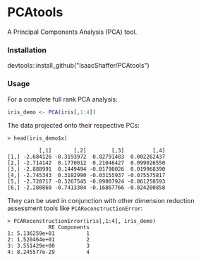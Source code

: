 # PCAtools

A Principal Components Analysis (PCA) tool.

### Installation

devtools::install_github("IsaacShaffer/PCAtools")

### Usage

For a complete full rank PCA analysis:

```r
iris_demo <- PCA(iris[,1:4])
```

The data projected onto their respective PCs:

```
> head(iris_demo$x)

          [,1]       [,2]        [,3]         [,4]
[1,] -2.684126 -0.3193972  0.02791483  0.002262437
[2,] -2.714142  0.1770012  0.21046427  0.099026550
[3,] -2.888991  0.1449494 -0.01790026  0.019968390
[4,] -2.745343  0.3182990 -0.03155937 -0.075575817
[5,] -2.728717 -0.3267545 -0.09007924 -0.061258593
[6,] -2.280860 -0.7413304 -0.16867766 -0.024200858

```

They can be used in conjunction with other dimension reduction assessment tools like `PCAReconstructionError`:

```
> PCAReconstructionError(iris[,1:4], iris_demo)
             RE Components
1: 5.136259e+01          1
2: 1.520464e+01          2
3: 3.551429e+00          3
4: 8.245577e-29          4
```

